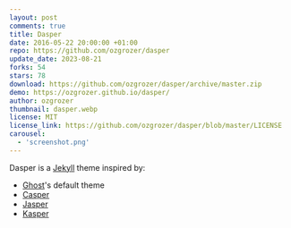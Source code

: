 ```yaml
---
layout: post
comments: true
title: Dasper
date: 2016-05-22 20:00:00 +01:00
repo: https://github.com/ozgrozer/dasper
update_date: 2023-08-21
forks: 54
stars: 78
download: https://github.com/ozgrozer/dasper/archive/master.zip
demo: https://ozgrozer.github.io/dasper/
author: ozgrozer
thumbnail: dasper.webp
license: MIT
license_link: https://github.com/ozgrozer/dasper/blob/master/LICENSE
carousel:
  - 'screenshot.png'
---
```


Dasper is a [Jekyll](https://jekyllrb.com/) theme inspired by:

* [Ghost](https://ghost.org/)'s default theme
* [Casper](https://demo.ghost.io/)
* [Jasper](https://jekyllt.github.io/jasper/)
* [Kasper](https://rosario.io/)
